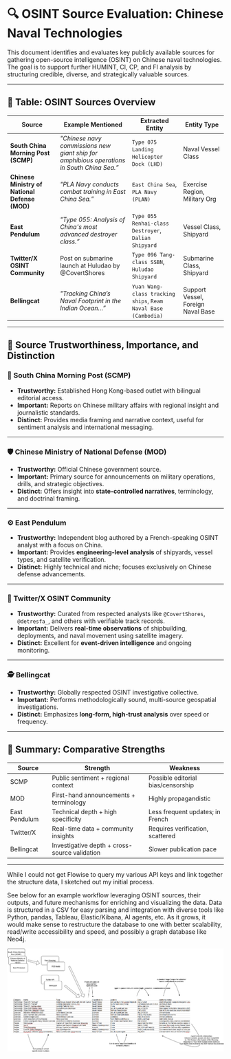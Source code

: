 # 🔍 OSINT Source Evaluation: Chinese Naval Technologies

This document identifies and evaluates key publicly available sources for gathering open-source intelligence (OSINT) on Chinese naval technologies. The goal is to support further HUMINT, CI, CP, and FI analysis by structuring credible, diverse, and strategically valuable sources.

---

## 📌 Table: OSINT Sources Overview

| Source | Example Mentioned | Extracted Entity | Entity Type |
|--------|--------------------|------------------|-------------|
| **South China Morning Post (SCMP)** | *"Chinese navy commissions new giant ship for amphibious operations in South China Sea.”* | `Type 075 Landing Helicopter Dock (LHD)` | Naval Vessel Class |
| **Chinese Ministry of National Defense (MOD)** | *"PLA Navy conducts combat training in East China Sea.”* | `East China Sea`, `PLA Navy (PLAN)` | Exercise Region, Military Org |
| **East Pendulum** | *"Type 055: Analysis of China's most advanced destroyer class.”* | `Type 055 Renhai-class Destroyer`, `Dalian Shipyard` | Vessel Class, Shipyard |
| **Twitter/X OSINT Community** | Post on submarine launch at Huludao by @CovertShores | `Type 096 Tang-class SSBN`, `Huludao Shipyard` | Submarine Class, Shipyard |
| **Bellingcat** | *"Tracking China’s Naval Footprint in the Indian Ocean…”* | `Yuan Wang-class tracking ships`, `Ream Naval Base (Cambodia)` | Support Vessel, Foreign Naval Base |

---

## 🧠 Source Trustworthiness, Importance, and Distinction

### 📰 South China Morning Post (SCMP)
- **Trustworthy:** Established Hong Kong-based outlet with bilingual editorial access.
- **Important:** Reports on Chinese military affairs with regional insight and journalistic standards.
- **Distinct:** Provides media framing and narrative context, useful for sentiment analysis and international messaging.

---

### 🛡️ Chinese Ministry of National Defense (MOD)
- **Trustworthy:** Official Chinese government source.
- **Important:** Primary source for announcements on military operations, drills, and strategic objectives.
- **Distinct:** Offers insight into **state-controlled narratives**, terminology, and doctrinal framing.

---

### ⚙️ East Pendulum
- **Trustworthy:** Independent blog authored by a French-speaking OSINT analyst with a focus on China.
- **Important:** Provides **engineering-level analysis** of shipyards, vessel types, and satellite verification.
- **Distinct:** Highly technical and niche; focuses exclusively on Chinese defense advancements.

---

### 📡 Twitter/X OSINT Community
- **Trustworthy:** Curated from respected analysts like `@CovertShores`, `@detresfa_`, and others with verifiable track records.
- **Important:** Delivers **real-time observations** of shipbuilding, deployments, and naval movement using satellite imagery.
- **Distinct:** Excellent for **event-driven intelligence** and ongoing monitoring.

---

### 🕵️ Bellingcat
- **Trustworthy:** Globally respected OSINT investigative collective.
- **Important:** Performs methodologically sound, multi-source geospatial investigations.
- **Distinct:** Emphasizes **long-form, high-trust analysis** over speed or frequency.

---

## 🧭 Summary: Comparative Strengths

| Source      | Strength                                 | Weakness                            |
|-------------|------------------------------------------|-------------------------------------|
| SCMP        | Public sentiment + regional context      | Possible editorial bias/censorship  |
| MOD         | First-hand announcements + terminology   | Highly propagandistic               |
| East Pendulum | Technical depth + high specificity       | Less frequent updates; in French    |
| Twitter/X   | Real-time data + community insights      | Requires verification, scattered    |
| Bellingcat  | Investigative depth + cross-source validation | Slower publication pace             |

---

While I could not get Flowise to query my various API keys and link together the structure data, I sketched out my initial process.

See below for an example workflow leveraging OSINT sources, their outputs, and future mechanisms for enriching and visualizing the data. Data is structured in a CSV for easy parsing and integration with diverse tools like Python, pandas, Tableau, Elastic/Kibana, AI agents, etc. As it grows, it would make sense to restructure the database to one with better scalability, read/write accessibility and speed, and possibly a graph database like Neo4j.

![osint](osint.png)

